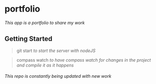 # portfolio
###### This app is a portfolio to share my work


## Getting Started
> git start 
*to start the server with nodeJS*

> compass watch
*to have compass watch for changes in the project and compile it as it happens*


###### This repo is constantly being updated with new work
